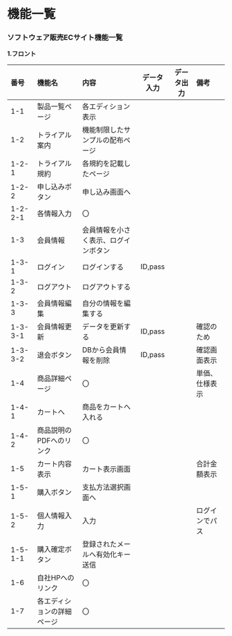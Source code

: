 # 機能一覧
### ソフトウェア販売ECサイト機能一覧
**1.フロント**

|番号　|機能名|内容|データ入力|データ出力|備考|
|:---|:---|:---|:---:|:---:|:---|
1-1|製品一覧ページ|各エディション表示<br>
1-2|トライアル案内|機能制限したサンプルの配布ページ<br>
1-2-1|トライアル規約|各規約を記載したページ<br>
1-2-2|申し込みボタン|申し込み画面へ<br>
1-2-2-1|各情報入力|〇<br>
1-3|会員情報|会員情報を小さく表示、ログインボタン|<br>
1-3-1|ログイン|ログインする|ID,pass<br>
1-3-2|ログアウト|ログアウトする<br>
1-3-3|会員情報編集|自分の情報を編集する<br>
1-3-3-1|会員情報更新|データを更新する|ID,pass||確認のため|<br>
1-3-3-2|退会ボタン|DBから会員情報を削除|ID,pass||確認画面表示|
1-4|商品詳細ページ|〇|||単価、仕様表示|
1-4-1|カートへ|商品をカートへ入れる<br>
1-4-2|商品説明のPDFへのリンク|〇<br>
1-5|カート内容表示|カート表示画面|||合計金額表示|
1-5-1|購入ボタン|支払方法選択画面へ<br>
1-5-2|個人情報入力|入力|||ログインでパス|
1-5-1-1|購入確定ボタン|登録されたメールへ有効化キー送信<br>
1-6|自社HPへのリンク|〇<br>
1-7|各エディションの詳細ページ|〇<br>
